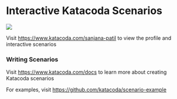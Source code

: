 # Interactive Katacoda Scenarios

[![](http://shields.katacoda.com/katacoda/sanjana-patil/count.svg)](https://www.katacoda.com/sanjana-patil "Get your profile on Katacoda.com")

Visit https://www.katacoda.com/sanjana-patil to view the profile and interactive scenarios

### Writing Scenarios
Visit https://www.katacoda.com/docs to learn more about creating Katacoda scenarios

For examples, visit https://github.com/katacoda/scenario-example

